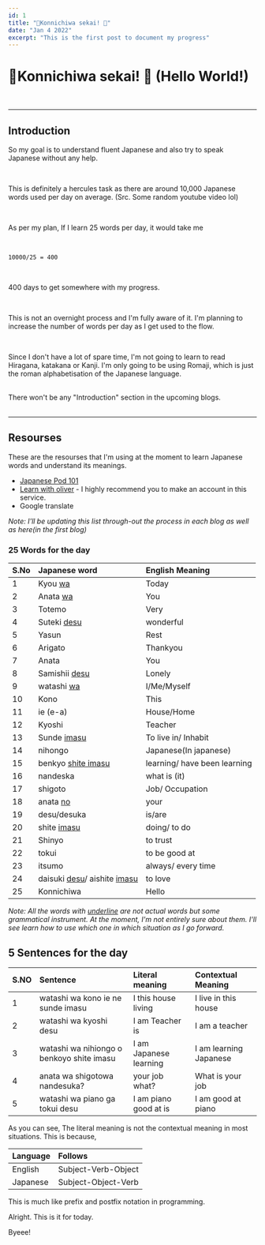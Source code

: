 ```yaml
---
id: 1
title: "🌸Konnichiwa sekai! 🌸"
date: "Jan 4 2022"
excerpt: "This is the first post to document my progress"
---
```


# 🌸Konnichiwa sekai! 🌸 (Hello World!)

<br>
<hr>

## Introduction

So my goal is to understand fluent Japanese and also try to speak Japanese without any help.

<br>

This is definitely a hercules task as there are around 10,000 Japanese words used per day on average. (Src. Some random youtube video lol)

<br>

As per my plan, If I learn 25 words per day, it would take me

<br>

```
10000/25 = 400
```

<br>

400 days to get somewhere with my progress.

<br>

This is not an overnight process and I'm fully aware of it. I'm planning to increase the number of words per day as I get used to the flow.

<br>

Since I don't have a lot of spare time, I'm not going to learn to read Hiragana,
katakana or Kanji. I'm only going to be using Romaji, which is just the roman alphabetisation of the Japanese language.

<br>
There won't be any "Introduction" section in the upcoming blogs.
<br>
<br>

<hr>

## Resourses

These are the resourses that I'm using at the moment to learn Japanese words and understand its meanings.

- [Japanese Pod 101](https://www.youtube.com/user/japanesepod101)
- [Learn with oliver](https://www.learnwitholiver.com/) - I highly recommend you to make an account in this service.
- Google translate

_Note: I'll be updating this list through-out the process in each blog as well as here(in the first blog)_

### 25 Words for the day

| S.No | Japanese word                             | English Meaning              |
| :--- | :---------------------------------------- | :--------------------------- |
| 1    | Kyou <u>wa</u>                            | Today                        |
| 2    | Anata <u>wa</u>                           | You                          |
| 3    | Totemo                                    | Very                         |
| 4    | Suteki <u>desu</u>                        | wonderful                    |
| 5    | Yasun                                     | Rest                         |
| 6    | Arigato                                   | Thankyou                     |
| 7    | Anata                                     | You                          |
| 8    | Samishii <u>desu</u>                      | Lonely                       |
| 9    | watashi <u>wa</u>                         | I/Me/Myself                  |
| 10   | Kono                                      | This                         |
| 11   | ie (e-a)                                  | House/Home                   |
| 12   | Kyoshi                                    | Teacher                      |
| 13   | Sunde <u>imasu</u>                        | To live in/ Inhabit          |
| 14   | nihongo                                   | Japanese(In japanese)        |
| 15   | benkyo <u>shite imasu</u>                 | learning/ have been learning |
| 16   | nandeska                                  | what is (it)                 |
| 17   | shigoto                                   | Job/ Occupation              |
| 18   | anata <u>no</u>                           | your                         |
| 19   | desu/desuka                               | is/are                       |
| 20   | shite <u>imasu</u>                        | doing/ to do                 |
| 21   | Shinyo                                    | to trust                     |
| 22   | tokui                                     | to be good at                |
| 23   | itsumo                                    | always/ every time           |
| 24   | daisuki <u>desu</u>/ aishite <u>imasu</u> | to love                      |
| 25   | Konnichiwa                                | Hello                        |

<i>Note: All the words with <u>underline</u> are not actual words but some grammatical instrument. At the moment, I'm not entirely sure about them. I'll see learn how to use which one in which situation as I go forward.</i>

## 5 Sentences for the day

| S.NO | Sentence                                  | Literal meaning        | Contextual Meaning     |
| :--- | :---------------------------------------- | :--------------------- | :--------------------- |
| 1    | watashi wa kono ie ne sunde imasu         | I this house living    | I live in this house   |
| 2    | watashi wa kyoshi desu                    | I am Teacher is        | I am a teacher         |
| 3    | watashi wa nihiongo o benkoyo shite imasu | I am Japanese learning | I am learning Japanese |
| 4    | anata wa shigotowa nandesuka?             | your job what?         | What is your job       |
| 5    | watashi wa piano ga tokui desu            | I am piano good at is  | I am good at piano     |

As you can see, The literal meaning is not the contextual meaning in most situations. This is because,

| Language | Follows             |
| :------- | :------------------ |
| English  | Subject-Verb-Object |
| Japanese | Subject-Object-Verb |

This is much like prefix and postfix notation in programming.

Alright. This is it for today.

Byeee!
